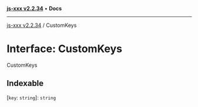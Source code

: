 [**js-xxx v2.2.34**](../README.md) • **Docs**

***

[js-xxx v2.2.34](../README.md) / CustomKeys

# Interface: CustomKeys

CustomKeys

## Indexable

 \[`key`: `string`\]: `string`
